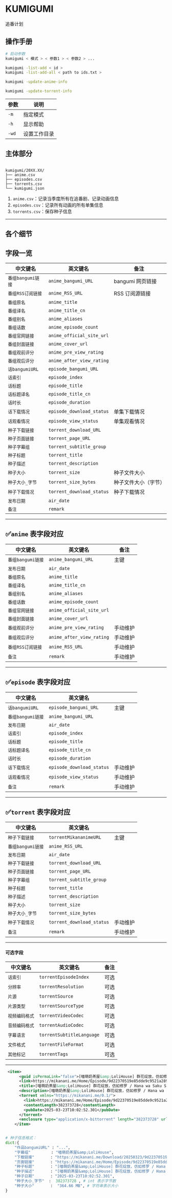 # KUMIGUMI

追番计划

## 操作手册

```bash
# 启动参数
kumigumi < 模式 > < 参数1 > < 参数2 > ...

kumigumi -list-add < id >
kumigumi -list-add-all < path to ids.txt >

kumigumi -update-anime-info

kumigumi -update-torrent-info

```

| 参数  | 说明         |
| ----- | ------------ |
| `-m`  | 指定模式     |
| `-h`  | 显示帮助     |
| `-wd` | 设置工作目录 |

## 主体部分

```

kumigumi/20XX.XX/
├── anime.csv
├── episodes.csv
├── torrents.csv
└── kumigumi.json

```

1. `anime.csv`：记录当季度所有在追番剧、记录动画信息
2. `episodes.csv`：记录所有动画的所有单集信息
3. `torrents.csv`：保存种子信息

---

## 各个细节

## 字段一览

| 中文键名          | 英文键名                  | 备注                 |
| ----------------- | ------------------------- | -------------------- |
| `番组bangumi链接` | `anime_bangumi_URL`       | bangumi 网页链接     |
| `番组RSS订阅链接` | `anime_RSS_URL`           | RSS 订阅源链接       |
| `番组原名`        | `anime_title`             |
| `番组译名`        | `anime_title_cn`          |
| `番组别名`        | `anime_aliases`           |
| `番组话数`        | `anime_episode_count`     |
| `番组官网链接`    | `anime_official_site_url` |
| `番组封面链接`    | `anime_cover_url`         |
| `番组观前评分`    | `anime_pre_view_rating`   |
| `番组观后评分`    | `anime_after_view_rating` |
| `话bangumiURL`    | `episode_bangumi_URL`     |
| `话索引`          | `episode_index`           |
| `话标题`          | `episode_title`           |
| `话标题译名`      | `episode_title_cn`        |
| `话时长`          | `episode_duration`        |
| `话下载情况`      | `episode_download_status` | 单集下载情况         |
| `话观看情况`      | `episode_view_status`     | 单集观看情况         |
| `种子下载链接`    | `torrent_download_URL`    |
| `种子页面链接`    | `torrent_page_URL`        |
| `种子字幕组`      | `torrent_subtitle_group`  |
| `种子标题`        | `torrent_title`           |
| `种子描述`        | `torrent_description`     |
| `种子大小`        | `torrent_size`            | 种子文件大小         |
| `种子大小_字节`   | `torrent_size_bytes`      | 种子文件大小（字节） |
| `种子下载情况`    | `torrent_download_status` | 种子下载情况         |
| `发布日期`        | `air_date`                |
| `备注`            | `remark`                  |

---

## ✅`anime` 表字段对应

| 中文键名          | 英文键名                  | 备注     |
| ----------------- | ------------------------- | -------- |
| `番组bangumi链接` | `anime_bangumi_URL`       | 主键     |
| `发布日期`        | `air_date`                |          |
| `番组原名`        | `anime_title`             |          |
| `番组译名`        | `anime_title_cn`          |          |
| `番组别名`        | `anime_aliases`           |          |
| `番组话数`        | `anime_episode_count`     |          |
| `番组官网链接`    | `anime_official_site_url` |          |
| `番组封面链接`    | `anime_cover_url`         |          |
| `番组观前评分`    | `anime_pre_view_rating`   | 手动维护 |
| `番组观后评分`    | `anime_after_view_rating` | 手动维护 |
| `番组RSS订阅链接` | `anime_RSS_URL`           | 手动维护 |
| `备注`            | `remark`                  | 手动维护 |

---

## ✅`episode` 表字段对应

| 中文键名          | 英文键名                  |          |
| ----------------- | ------------------------- | -------- |
| `话bangumiURL`    | `episode_bangumi_URL`     | 主键     |
| `番组bangumi链接` | `anime_bangumi_URL`       |          |
| `发布日期`        | `air_date`                |          |
| `话索引`          | `episode_index`           |          |
| `话标题`          | `episode_title`           |          |
| `话标题译名`      | `episode_title_cn`        |          |
| `话时长`          | `episode_duration`        |          |
| `话下载情况`      | `episode_download_status` | 手动维护 |
| `话观看情况`      | `episode_view_status`     | 手动维护 |
| `备注`            | `remark`                  | 手动维护 |

---

## ✅`torrent` 表字段对应

| 中文键名          | 英文键名                  |          |
| ----------------- | ------------------------- | -------- |
| `种子下载链接`    | `torrentMikananimeURL`    | 主键     |
| `番组bangumi链接` | `anime_RSS_URL`           |          |
| `发布日期`        | `air_date`                |          |
| `种子下载链接`    | `torrent_download_URL`    |          |
| `种子页面链接`    | `torrent_page_URL`        |          |
| `种子字幕组`      | `torrent_subtitle_group`  |          |
| `种子标题`        | `torrent_title`           |          |
| `种子描述`        | `torrent_description`     |          |
| `种子大小`        | `torrent_size`            |          |
| `种子大小_字节`   | `torrent_size_bytes`      |          |
| `种子下载情况`    | `torrent_download_status` | 手动维护 |
| `备注`            | `remark`                  | 手动维护 |

---

#### 可选字段

| 中文键名       | 英文键名                  | 备注 |
| -------------- | ------------------------- | ---- |
| `话索引`       | `torrentEpisodeIndex`     | 可选 |
| `分辨率`       | `torrentResolution`       | 可选 |
| `片源`         | `torrentSource`           | 可选 |
| `片源类型`     | `torrentSourceType`       | 可选 |
| `视频编码格式` | `torrentVideoCodec`       | 可选 |
| `音频编码格式` | `torrentAudioCodec`       | 可选 |
| `字幕语言`     | `torrentSubtitleLanguage` | 可选 |
| `文件格式`     | `torrentFileFormat`       | 可选 |
| `其他标记`     | `torrentTags`             | 可选 |

---

```xml
 <item>
      <guid isPermaLink="false">[喵萌奶茶屋&amp;LoliHouse] 群花绽放，仿如修罗 / Hana wa Saku Shura no Gotoku - 11 [WebRip 1080p HEVC-10bit AAC][简繁日内封字幕]</guid>
      <link>https://mikanani.me/Home/Episode/9d22370519e85dde9c9521a289812d30b7b0321b</link>
      <title>[喵萌奶茶屋&amp;LoliHouse] 群花绽放，仿如修罗 / Hana wa Saku Shura no Gotoku - 11 [WebRip 1080p HEVC-10bit AAC][简繁日内封字幕]</title>
      <description>[喵萌奶茶屋&amp;LoliHouse] 群花绽放，仿如修罗 / Hana wa Saku Shura no Gotoku - 11 [WebRip 1080p HEVC-10bit AAC][简繁日内封字幕][364.66 MB]</description>
      <torrent xmlns="https://mikanani.me/0.1/">
        <link>https://mikanani.me/Home/Episode/9d22370519e85dde9c9521a289812d30b7b0321b</link>
        <contentLength>382373728</contentLength>
        <pubDate>2025-03-23T10:02:52.301</pubDate>
      </torrent>
      <enclosure type="application/x-bittorrent" length="382373728" url="https://mikanani.me/Download/20250323/9d22370519e85dde9c9521a289812d30b7b0321b.torrent" />
    </item>
```

```python

# 种子信息格式：
dict:{
    "作品bangumiURL" : "...",
    "字幕组"         : "喵萌奶茶屋&amp;LoliHouse",
    "下载链接"       : "https://mikanani.me/Download/20250323/9d22370519e85dde9c9521a289812d30b7b0321b.torrent",
    "页面链接"       : "https://mikanani.me/Home/Episode/9d22370519e85dde9c9521a289812d30b7b0321b",
    "种子标题"       : "[喵萌奶茶屋&amp;LoliHouse] 群花绽放，仿如修罗 / Hana wa Saku Shura no Gotoku - 11 [WebRip 1080p HEVC-10bit AAC][简繁日内封字幕]",
    "种子描述"       : "[喵萌奶茶屋&amp;LoliHouse] 群花绽放，仿如修罗 / Hana wa Saku Shura no Gotoku - 11 [WebRip 1080p HEVC-10bit AAC][简繁日内封字幕]",
    "种子日期"       : "2025-03-23T10:02:52.301",
    "种子大小_字节"  :  382373728 , # int 表示字节数
    "种子大小"       :  "364.66 MB", # 字符串表示大小
}

```

